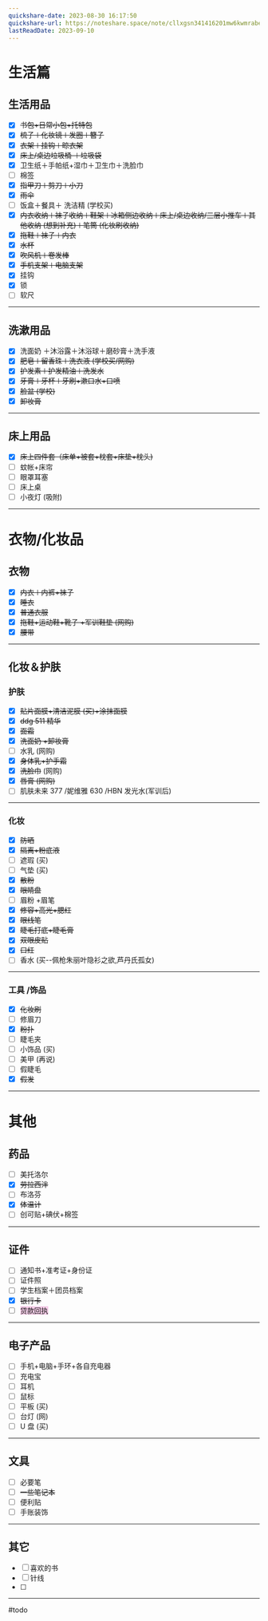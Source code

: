 ```yaml
---
quickshare-date: 2023-08-30 16:17:50
quickshare-url: https://noteshare.space/note/cllxgsn341416201mw6kwmrabe#x4pzJXR3N0bpl3TBuBgFJlDitIOg0iyPu+hdQsw/Vgw
lastReadDate: 2023-09-10
---
```

# 生活篇
## 生活用品 
- [x] ~~书包+日常小包+托特包~~
- [x] ~~梳子＋化妆镜＋发圈＋簪子~~ 
- [x] ~~衣架＋挂钩＋晾衣架~~
- [x] ~~床上/桌边垃圾桶 ＋垃圾袋~~
- [x] 卫生纸＋手帕纸+湿巾＋卫生巾＋洗脸巾
- [ ] 棉签
- [x] ~~指甲刀＋剪刀＋小刀~~
- [x] ~~雨伞~~
- [ ] 饭盒＋餐具＋ 洗洁精 (学校买)
- [x] ~~内衣收纳＋袜子收纳＋鞋架＋冰箱侧边收纳＋床上/桌边收纳/三层小推车＋其他收纳 (想到补充)＋笔筒 (化妆刷收纳)~~
- [x] ~~拖鞋＋袜子＋内衣~~ 
- [x] ~~水杯~~ 
- [x] ~~吹风机＋卷发棒~~ 
- [x] ~~手机支架＋电脑支架~~
- [x] 挂钩 
- [x] 锁 
- [ ] 软尺

---

## 洗漱用品 
- [x] 洗面奶 ＋沐浴露＋沐浴球＋磨砂膏＋洗手液
- [x] ~~肥皂＋留香珠＋洗衣液 (学校买/网购)~~
- [x] ~~护发素＋护发精油＋洗发水~~
- [x] ~~牙膏＋牙杯＋牙刷+漱口水+口喷~~
- [x] ~~脸盆 (学校)~~
- [x] ~~卸妆膏~~

---

## 床上用品 
- [x] ~~床上四件套（床单+被套+枕套+床垫+枕头)~~
- [ ] 蚊帐+床帘
- [ ] 眼罩耳塞
- [ ] 床上桌
- [ ] 小夜灯 (吸附)

---

# 衣物/化妆品
## 衣物
- [x] ~~内衣＋内裤+袜子~~ 
- [x] ~~睡衣~~ 
- [x] ~~普通衣服~~ 
- [x] ~~拖鞋+运动鞋+靴子 +军训鞋垫 (网购)~~
- [x] ~~腰带~~

---

## 化妆＆护肤
### 护肤
- [x] ~~贴片面膜+清洁泥膜 (买)+涂抹面膜~~
- [x] ~~ddg 511 精华~~
- [x] ~~面霜~~
- [x] ~~洗面奶 +卸妆膏~~
- [ ] 水乳 (网购)
- [x] ~~身体乳+护手霜~~
- [x] ~~洗脸巾~~ (网购)
- [x] ~~唇膏 (网购)~~
- [ ] 肌肤未来 377 /妮维雅 630 /HBN 发光水(军训后)

---

### 化妆
- [x] ~~防晒~~ 
- [x] ~~隔离+粉底液~~ 
- [ ] 遮瑕 (买)
- [ ] 气垫 (买)
- [x] ~~散粉~~ 
- [x] ~~眼睛盘~~ 
- [ ] 眉粉 +眉笔
- [x] ~~修容+高光+腮红~~ 
- [x] ~~眼线笔~~ 
- [x] ~~睫毛打底+睫毛膏~~ 
- [x] ~~双眼皮贴~~  
- [x] ~~口红~~  
- [ ] 香水 (买--佩枪朱丽叶隐衫之欲,芦丹氏孤女)

---

### 工具 /饰品
- [x] ~~化妆刷~~  
- [ ] 修眉刀 
- [x] ~~粉扑~~  
- [ ] 睫毛夹
- [ ] 小饰品 (买)
- [ ] 美甲 (再说)
- [ ] 假睫毛 
- [x] ~~假发~~ 

---

# 其他
## 药品
- [ ] 美托洛尔 
- [x] ~~劳拉西泮~~ 
- [ ] 布洛芬
- [x] ~~体温计~~ 
- [ ] 创可贴+碘伏+棉签 

---

## 证件
- [ ] 通知书+准考证+身份证
- [ ] 证件照
- [ ] 学生档案＋团员档案 
- [x] ~~银行卡~~
- [ ] <span style="background:rgba(240, 167, 216, 0.55)">贷款回执</span>

---

## 电子产品 
- [ ] 手机+电脑+手环+各自充电器
- [ ] 充电宝
- [ ] 耳机
- [ ] 鼠标
- [ ] 平板 (买)
- [ ] 台灯 (网)
- [ ] U 盘 (买)

---

## 文具
- [ ] 必要笔 
- [ ] ~~一些笔记本~~ 
- [ ] 便利贴
- [ ] 手账装饰 

---

## 其它
- [ ] 喜欢的书 
- [ ] 针线 
- [ ] 

---
#todo 

